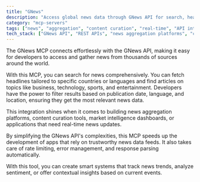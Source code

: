 ```yaml
---
title: "GNews"
description: "Access global news data through GNews API for search, headlines, and topic-specific articles across languages and countries."
category: "mcp-servers"
tags: ["news", "aggregation", "content curation", "real-time", "API integration", "sentiment analysis"]
tech_stack: ["GNews API", "REST APIs", "news aggregation platforms", "content curation tools", "market intelligence dashboards", "AI-powered applications"]
---
```


The GNews MCP connects effortlessly with the GNews API, making it easy for developers to access and gather news from thousands of sources around the world. 

With this MCP, you can search for news comprehensively. You can fetch headlines tailored to specific countries or languages and find articles on topics like business, technology, sports, and entertainment. Developers have the power to filter results based on publication date, language, and location, ensuring they get the most relevant news data.

This integration shines when it comes to building news aggregation platforms, content curation tools, market intelligence dashboards, or applications that need real-time news updates. 

By simplifying the GNews API's complexities, this MCP speeds up the development of apps that rely on trustworthy news data feeds. It also takes care of rate limiting, error management, and response parsing automatically.

With this tool, you can create smart systems that track news trends, analyze sentiment, or offer contextual insights based on current events.